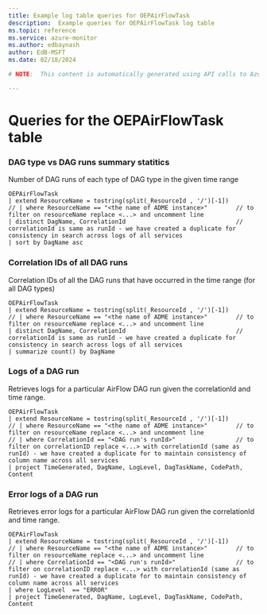 ```yaml
---
title: Example log table queries for OEPAirFlowTask
description:  Example queries for OEPAirFlowTask log table
ms.topic: reference
ms.service: azure-monitor
ms.author: edbaynash
author: EdB-MSFT
ms.date: 02/18/2024

# NOTE:  This content is automatically generated using API calls to Azure. Any edits made on these files will be overwritten in the next run of the script. 

---
```


# Queries for the OEPAirFlowTask table


### DAG type vs DAG runs summary statitics  


Number of DAG runs of each type of DAG type in the given time range  

```query
OEPAirFlowTask
| extend ResourceName = tostring(split(_ResourceId , '/')[-1])
// | where ResourceName == "<the name of ADME instance>"        // to filter on resourceName replace <...> and uncomment line
| distinct DagName, CorrelationId                               // correlationId is same as runId - we have created a duplicate for consistency in search across logs of all services 
| sort by DagName asc

```



### Correlation IDs of all DAG runs  


Correlation IDs of all the DAG runs that have occurred in the time range (for all DAG types)  

```query
OEPAirFlowTask
| extend ResourceName = tostring(split(_ResourceId , '/')[-1])
// | where ResourceName == "<the name of ADME instance>"        // to filter on resourceName replace <...> and uncomment line
| distinct DagName, CorrelationId                               // correlationId is same as runId - we have created a duplicate for consistency in search across logs of all services 
| summarize count() by DagName

```



### Logs of a DAG run  


Retrieves logs for a particular AirFlow DAG run given the correlationId and time range.  

```query
OEPAirFlowTask
| extend ResourceName = tostring(split(_ResourceId , '/')[-1])
// | where ResourceName == "<the name of ADME instance>"        // to filter on resourceName replace <...> and uncomment line
// | where CorrelationId == "<DAG run's runId>"                 // to filter on correlationID replace <...> with correlationId (same as runId) - we have created a duplicate for to maintain consistency of column name across all services 
| project TimeGenerated, DagName, LogLevel, DagTaskName, CodePath, Content

```



### Error logs of a DAG run  


Retrieves error logs for a particular AirFlow DAG run given the correlationId and time range.  

```query
OEPAirFlowTask
| extend ResourceName = tostring(split(_ResourceId , '/')[-1])
// | where ResourceName == "<the name of ADME instance>"        // to filter on resourceName replace <...> and uncomment line
// | where CorrelationId == "<DAG run's runId>"                 // to filter on correlationID replace <...> with correlationId (same as runId) - we have created a duplicate for to maintain consistency of column name across all services 
| where LogLevel  == "ERROR"
| project TimeGenerated, DagName, LogLevel, DagTaskName, CodePath, Content

```

